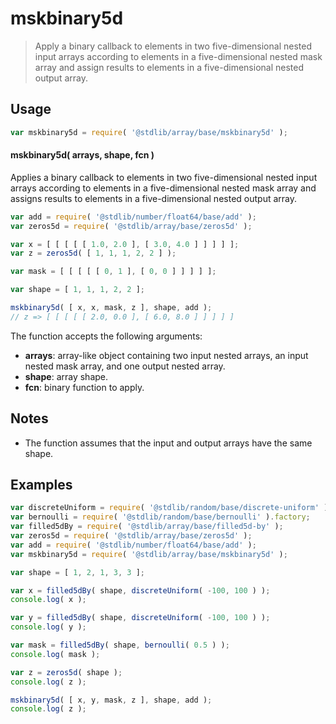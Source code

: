<!--

@license Apache-2.0

Copyright (c) 2024 The Stdlib Authors.

Licensed under the Apache License, Version 2.0 (the "License");
you may not use this file except in compliance with the License.
You may obtain a copy of the License at

   http://www.apache.org/licenses/LICENSE-2.0

Unless required by applicable law or agreed to in writing, software
distributed under the License is distributed on an "AS IS" BASIS,
WITHOUT WARRANTIES OR CONDITIONS OF ANY KIND, either express or implied.
See the License for the specific language governing permissions and
limitations under the License.

-->

# mskbinary5d

> Apply a binary callback to elements in two five-dimensional nested input arrays according to elements in a five-dimensional nested mask array and assign results to elements in a five-dimensional nested output array.

<section class="intro">

</section>

<!-- /.intro -->

<section class="usage">

## Usage

```javascript
var mskbinary5d = require( '@stdlib/array/base/mskbinary5d' );
```

#### mskbinary5d( arrays, shape, fcn )

Applies a binary callback to elements in two five-dimensional nested input arrays according to elements in a five-dimensional nested mask array and assigns results to elements in a five-dimensional nested output array.

```javascript
var add = require( '@stdlib/number/float64/base/add' );
var zeros5d = require( '@stdlib/array/base/zeros5d' );

var x = [ [ [ [ [ 1.0, 2.0 ], [ 3.0, 4.0 ] ] ] ] ];
var z = zeros5d( [ 1, 1, 1, 2, 2 ] );

var mask = [ [ [ [ [ 0, 1 ], [ 0, 0 ] ] ] ] ];

var shape = [ 1, 1, 1, 2, 2 ];

mskbinary5d( [ x, x, mask, z ], shape, add );
// z => [ [ [ [ [ 2.0, 0.0 ], [ 6.0, 8.0 ] ] ] ] ]
```

The function accepts the following arguments:

-   **arrays**: array-like object containing two input nested arrays, an input nested mask array, and one output nested array.
-   **shape**: array shape.
-   **fcn**: binary function to apply.

</section>

<!-- /.usage -->

<section class="notes">

## Notes

-   The function assumes that the input and output arrays have the same shape.

</section>

<!-- /.notes -->

<section class="examples">

## Examples

<!-- eslint no-undef: "error" -->

```javascript
var discreteUniform = require( '@stdlib/random/base/discrete-uniform' ).factory;
var bernoulli = require( '@stdlib/random/base/bernoulli' ).factory;
var filled5dBy = require( '@stdlib/array/base/filled5d-by' );
var zeros5d = require( '@stdlib/array/base/zeros5d' );
var add = require( '@stdlib/number/float64/base/add' );
var mskbinary5d = require( '@stdlib/array/base/mskbinary5d' );

var shape = [ 1, 2, 1, 3, 3 ];

var x = filled5dBy( shape, discreteUniform( -100, 100 ) );
console.log( x );

var y = filled5dBy( shape, discreteUniform( -100, 100 ) );
console.log( y );

var mask = filled5dBy( shape, bernoulli( 0.5 ) );
console.log( mask );

var z = zeros5d( shape );
console.log( z );

mskbinary5d( [ x, y, mask, z ], shape, add );
console.log( z );
```

</section>

<!-- /.examples -->

<!-- Section for related `stdlib` packages. Do not manually edit this section, as it is automatically populated. -->

<section class="related">

</section>

<!-- /.related -->

<!-- Section for all links. Make sure to keep an empty line after the `section` element and another before the `/section` close. -->

<section class="links">

</section>

<!-- /.links -->
